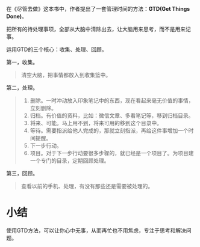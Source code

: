 在《尽管去做》这本书中，作者提出了一套管理时间的方法：**GTD(Get Things Done)**。

把所有的待处理事项，全部从大脑中清除出去，让大脑用来思考，而不是用来记事。

运用GTD的三个核心：收集、处理、回顾。

第一，收集。
> 清空大脑，把事情都放入到收集篮中。

第二，处理。
> 1. 删除。一时冲动放入印象笔记中的东西，现在看起来毫无价值的事情，立刻删除。
> 2. 归档。有价值的资料，比如：微信文章、多看笔记等，移到归档目录。
> 3. 将来、可能。马上用不到，将来可用的移到这个目录中。
> 4. 等待。需要指派给他人完成的，那就立刻指派，再给这件事增加一个时间提醒。
> 5. 下一步行动。
> 6. 项目。对于下一步行动要很多步骤的，就已经是一个项目了。为项目建一个专门的目录，定期回顾处理。

第三，回顾。

> 查看以前的手机、处理，有没有那些还是需要被处理的。

# 小结

使用GTD方法，可以让你心中无事，从而再忙也不用焦虑，专注于思考和解决问题。


